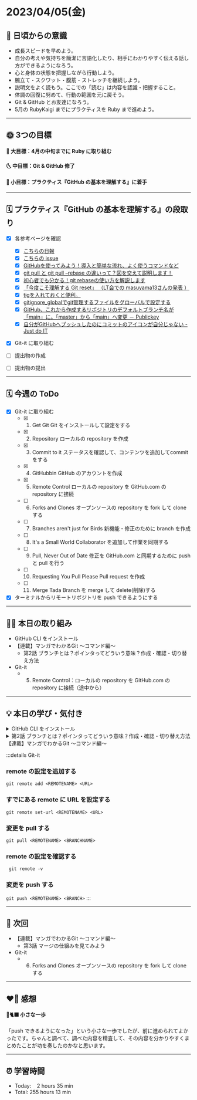 # 2023/04/05(金)
## 🕺 日頃からの意識
- 成長スピードを早めよう。
- 自分の考えや気持ちを簡潔に言語化したり、相手にわかりやすく伝える話し方ができるようになろう。
- 心と身体の状態を把握しながら行動しよう。
- 腕立て・スクワット・腹筋・ストレッチを継続しよう。
- 説明文をよく読もう。ここでの「読む」は内容を認識・把握すること。
- 体調の回復に努めて、行動の範囲を元に戻そう。
- Git & GitHub とお友達になろう。
- 5月の RubyKaigi までにプラクティスを Ruby まで進めよう。

---


## 🌞 3つの目標
#### 🌝 大目標：4月の中旬までに Ruby に取り組む
#### 🌜 中目標：Git & GitHub 修了
#### 🌚 小目標：プラクティス『GitHub の基本を理解する』に着手

---


## 🗓️ プラクティス『GitHub の基本を理解する』の段取り
- [x] 各参考ページを確認
  - [x] [こちらの日報](https://bootcamp.fjord.jp/reports/24447#comment_48036)
  - [x] [こちらの issue](https://github.com/jlord/patchwork/issues/27932)
  - [x] [GitHubを使ってみよう！導入と簡単な流れ、よく使うコマンドなど](https://wp.yat-net.com/?p=3874)
  - [x] [git pull と git pull –rebase の違いって？図を交えて説明します！](https://kray.jp/blog/git-pull-rebase/)
  - [x] [初心者でも分かる！git rebaseの使い方を解説します](https://liginc.co.jp/web/tool/79390)
  - [x] [「今度こそ理解する Git reset」 （LT会での masuyama13さんの発表 ）](https://speakerdeck.com/masuyama13/git-reset-200822)
  - [x] [tigを入れておくと便利。](https://qiita.com/suino/items/b0dae7e00bd7165f79ea)
  - [x] [gitignore_globalでgit管理するファイルをグローバルで設定する](https://qiita.com/miyarappo/items/66d6212d312a68fa3b99)
  - [x] [GitHub、これから作成するリポジトリのデフォルトブランチ名が「main」に。「master」から「main」へ変更 － Publickey](https://www.publickey1.jp/blog/20/githubmainmastermain.html)
  - [x] [自分がGitHubへプッシュしたのにコミットのアイコンが自分じゃない - Just do IT](https://k-koh.hatenablog.com/entry/2020/02/01/160119)
- [x] Git-it に取り組む
- [ ] 提出物の作成
- [ ] 提出物の提出


---


## 🗓️ 今週の ToDo
- [x] Git-it に取り組む
  - [x] 1. Get Git Git をインストールして設定をする
  - [x] 2. Repository ローカルの repository を作成
  - [x] 3. Commit to it ステータスを確認して、コンテンツを追加してcommitをする
  - [x] 4. GitHubbin GitHub のアカウントを作成
  - [x] 5. Remote Control ローカルの repository を GitHub.com の repository に接続
  - [ ] 6. Forks and Clones オープンソースの repository を fork して clone する
  - [ ] 7. Branches aren't just for Birds 新機能・修正のために branch を作成
  - [ ] 8. It's a Small World Collaborator を追加して作業を同期する
  - [ ] 9. Pull, Never Out of Date 修正を GitHub.com と同期するために push と pull を行う
  - [ ] 10. Requesting You Pull Please Pull request を作成
  - [ ] 11. Merge Tada Branch を merge して delete(削除)する
- [x] ターミナルからリモートリポジトリを push できるようにする

---


## ✍🏻 本日の取り組み
- GitHub CLI をインストール
- 【連載】マンガでわかるGit ～コマンド編～
   - 第2話 ブランチとは？ポインタってどういう意味？作成・確認・切り替え方法
- Git-it
  - 5. Remote Control：ローカルの repository を GitHub.com の repository に接続（途中から）
---


## 💡 本日の学び・気付き
<details><summary> GitHub CLI をインストール</summary>
  
### GitHub CLI を使う方法を選択
前回の学習ではリモートリポジトリに push できるようになるには

1. Personal Access Token(PAT) を使った認証
2. GitHub に SSH 接続する方法
3. GitHub CLI をインストールする方法

以上の3つ方法があることがわかりました。
その中から「GitHub CLI をインストールする方法」を選択し、受講生の[Q&A](https://bootcamp.fjord.jp/questions/1654#answer_6059)を参考にGitHub CLI をインストールし、無事にリモートリポジトリに push することができました。
```
git push origin main
Enumerating objects: 6, done.
Counting objects: 100% (6/6), done.
Delta compression using up to 8 threads
Compressing objects: 100% (2/2), done.
Writing objects: 100% (6/6), 497 bytes | 497.00 KiB/s, done.
Total 6 (delta 0), reused 0 (delta 0), pack-reused 0
To https://github.com/YSWEngineer/hello-world.git
 * [new branch]      main -> main
```

</details>

<details><summary>第2話 ブランチとは？ポインタってどういう意味？作成・確認・切り替え方法【連載】マンガでわかるGit ～コマンド編～</summary>
### mainブランチ
- mainブランチ：`git init`でリポジトリを作ったときから存在しているブランチのこと。

### ブランチの正体
mainブランチの正体は、mainファイルのこと。このmainファイルの中身は英数字の羅列ある。この羅列は「**コミットID**」「**コミットハッシュ値**」と呼ばれる。コミットIDは、コミットによって生成された「**コミットオブジェクト**」に対して割り当てられる。つまり、ブランチは`main` → `コミットID` → `コミットオブジェクト`と、単に特定のコミットIDを指差しているだけ。

### コミットIDは何を元に作られているのか？
コミットID（コミットハッシュ値）は、コミットオブジェクトのバイト数と中身を使い、計算されて作られている。

### 基本的なコマンド
- git branch：今、存在するブランチの一覧が表示される。
- git branch [ファイル名]：新しいブランチを作る。
- git chackout [ブランチ名]：任意のブランチへ移動する。
   - git checkout -b [ブランチ名]：ブランチの作成とチェックアウトを同時に行う。
   - git checkout -f [ブランチ名]：ブランチを強制的に切り替えることができる（コミットしていない作業データは消えるので注意）。
</details>

:::details Git-it
### remote の設定を追加する
`git remote add <REMOTENAME> <URL>`

### すでにある remote に URL を設定する
`git remote set-url <REMOTENAME> <URL>`

### 変更を pull する
`git pull <REMOTENAME> <BRANCHNAME>`

### remote の設定を確認する
` git remote -v`

### 変更を push する
`git push <REMOTENAME> <BRANCH>`
:::

---


## 📍 次回
- 【連載】マンガでわかるGit ～コマンド編～
   - 第3話 マージの仕組みを見てみよう
- Git-it
   - 6. Forks and Clones オープンソースの repository を fork して clone する

---


## ❤️‍🔥 感想
#### 🐙🐈‍⬛ 小さな一歩
「push できるようになった」という小さな一歩でしたが、前に進められてよかったです。ちゃんと調べて、調べた内容を精査して、その内容を分かりやすくまとめたことが功を奏したのかなと思います。

---

## ⏰ 学習時間
- Today:&nbsp;&nbsp;&nbsp; 2 hours 35 min
- Total: 255 hours 13 min
